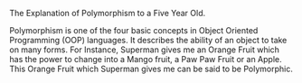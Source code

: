The Explanation of Polymorphism to a Five Year Old.

Polymorphism is one of the four basic concepts in Object Oriented Programming (OOP) languages. It describes the ability of an object to take on many forms. For Instance, Superman gives me an Orange Fruit which has the power to change into a Mango fruit, a Paw Paw Fruit or an Apple. This Orange Fruit which Superman gives me can be said to be Polymorphic.